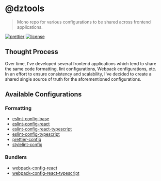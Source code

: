 # @dztools

> Mono repo for various configurations to be shared across frontend applications.

[![prettier](https://img.shields.io/badge/code_style-prettier-ff69b4.svg)](https://prettier.io/)
[![license](https://img.shields.io/badge/License-MIT-green.svg)](https://opensource.org/licenses/MIT)

## Thought Process

Over time, I've developed several frontend applications which tend to share the same code formatting, lint configurations, Webpack configurations, etc.
In an effort to ensure consistency and scalability, I've decided to create a shared single source of truth for the aforementioned configurations.

## Available Configurations

### Formatting

- [eslint-config-base](packages/formatting/eslint-config-base/README.md)
- [eslint-config-react](packages/formatting/eslint-config-react/README.md)
- [eslint-config-react-typescript](packages/formatting/eslint-config-react-typescript/README.md)
- [eslint-config-typescript](packages/formatting/eslint-config-typescript/README.md)
- [prettier-config](packages/formatting/prettier-config/README.md)
- [stylelint-config](packages/formatting/stylelint-config/README.md)

### Bundlers

- [webpack-config-react](packages/bundlers/webpack-config-react/README.md)
- [webpack-config-react-typescript](packages/bundlers/webpack-config-react-typescript/README.md)
